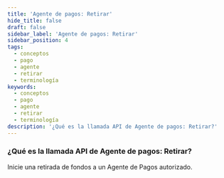 ```yaml
---
title: 'Agente de pagos: Retirar'
hide_title: false
draft: false
sidebar_label: 'Agente de pagos: Retirar'
sidebar_position: 4
tags:
  - conceptos
  - pago
  - agente
  - retirar
  - terminología
keywords:
  - conceptos
  - pago
  - agente
  - retirar
  - terminología
description: '¿Qué es la llamada API de Agente de pagos: Retirar?'
---
```


### ¿Qué es la llamada API de Agente de pagos: Retirar?

Inicie una retirada de fondos a un Agente de Pagos autorizado.

